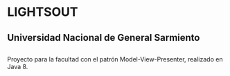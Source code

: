 # LIGHTSOUT

## Universidad Nacional de General Sarmiento
## <Nombres>

Proyecto para la facultad con el patrón Model-View-Presenter, realizado en Java 8.
